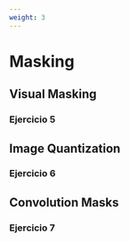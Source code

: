 ```yaml
---
weight: 3
---
```

# __Masking__

## __Visual Masking__

### Ejercicio 5 

## __Image Quantization__

### Ejercicio 6 

## __Convolution Masks__

### Ejercicio 7
